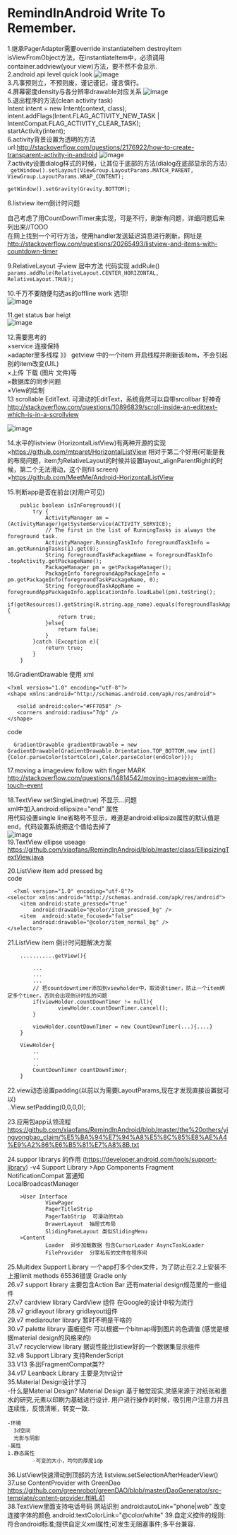 RemindInAndroid Write To Remember.
===============
1.继承PagerAdapter需要override instantiateItem destroyItem isViewFromObject方法，在instantiateItem中，必须调用container.addview(your view)方法，要不然不会显示.  
2.android api level quick look    ![image](https://github.com/xiaofans/RemindInAndroid/blob/master/pics/api_level_quick_look.png)  
3.凡事预则立，不预则废，谨记谨记，谨言慎行。  
4.屏幕密度density与各分辨率drawable对应关系      ![image](https://github.com/xiaofans/RemindInAndroid/blob/master/pics/density.png)    
5.退出程序的方法(clean activity task)  
 		Intent intent = new Intent(context, class);  
 		intent.addFlags(Intent.FLAG_ACTIVITY_NEW_TASK | IntentCompat.FLAG_ACTIVITY_CLEAR_TASK);  
 		startActivity(intent);  
6.activity背景设置为透明的方法  
 url:http://stackoverflow.com/questions/2176922/how-to-create-transparent-activity-in-android
![image](https://github.com/xiaofans/RemindInAndroid/blob/master/pics/activity_bg_transparent.png)  
7.activity设置dialog样式的时候，让其位于底部的方法(dialog在底部显示的方法)  
<code>
				getWindow().setLayout(ViewGroup.LayoutParams.MATCH_PARENT, ViewGroup.LayoutParams.WRAP_CONTENT);  
        getWindow().setGravity(Gravity.BOTTOM);
</code>  

8.listview item倒计时问题  

自己考虑了用CountDownTimer来实现，可是不行，刷新有问题，详细问题后来列出来//TODO  
在网上找到一个可行方法，使用handler发送延迟消息进行刷新，网址是  
<url>http://stackoverflow.com/questions/20265493/listview-and-items-with-countdown-timer</url>  

9.RelativeLayout 子view 居中方法 代码实现  addRule()  
<code>params.addRule(RelativeLayout.CENTER_HORIZONTAL, RelativeLayout.TRUE);</code>  

10.千万不要随便勾选as的offline work 选项!  
![image](https://github.com/xiaofans/RemindInAndroid/blob/master/pics/as_offline_mod_warning.png)   

11.get status bar heigt  
![image](https://github.com/xiaofans/RemindInAndroid/blob/master/pics/get_status_bar_height.png)   

12.需要思考的  
 ×service 连接保持  
 ×adapter里多线程 》》 getview 中的一个item 开启线程并刷新该item，不会引起别的item改变(UIL)  
 ×上传 下载 (图片 文件)等  
 ×数据库的同步问题  
 ×View的绘制    
 13 scrollable EditText. 可滑动的EditText，系统竟然可以自带srcollbar 好神奇  
 http://stackoverflow.com/questions/10896839/scroll-inside-an-edittext-which-is-in-a-scrollview  
 
 ![image](https://github.com/xiaofans/RemindInAndroid/blob/master/pics/scrollable_edittext.png) 
 
 14.水平的listview (HorizontalListView)有两种开源的实现  
 ×https://github.com/mtparet/HorizontalListView   相对于第二个好用(可能是我的布局问题，item为RelativeLayout的时候并设置layout_alignParentRight的时候，第二个无法滑动，这个则fill screen)  
 ×https://github.com/MeetMe/Android-HorizontalListView  
 
 15.判断app是否在前台(对用户可见)  
```
 	public boolean isInForeground(){  
        try {  
            ActivityManager am = (ActivityManager)getSystemService(ACTIVITY_SERVICE);  
            // The first in the list of RunningTasks is always the foreground task.  
            ActivityManager.RunningTaskInfo foregroundTaskInfo = am.getRunningTasks(1).get(0);  
            String foregroundTaskPackageName = foregroundTaskInfo .topActivity.getPackageName();  
            PackageManager pm = getPackageManager();  
            PackageInfo foregroundAppPackageInfo = pm.getPackageInfo(foregroundTaskPackageName, 0);  
            String foregroundTaskAppName = foregroundAppPackageInfo.applicationInfo.loadLabel(pm).toString();  
            if(getResources().getString(R.string.app_name).equals(foregroundTaskAppName)){  
                return true;  
            }else{  
                return false;  
            }  
        }catch (Exception e){  
            return true;  
        }  
    }  
```   
16.GradientDrawable 使用
 xml
 ```  
<?xml version="1.0" encoding="utf-8"?>
<shape xmlns:android="http://schemas.android.com/apk/res/android">

    <solid android:color="#FF7058" />
    <corners android:radius="7dp" />
</shape>
 
 ``` 
 code  
``` 
  GradientDrawable gradientDrawable = new GradientDrawable(GradientDrawable.Orientation.TOP_BOTTOM,new int[]{Color.parseColor(startColor),Color.parseColor(endColor)});
``` 
17.moving a imageview follow with finger MARK  
	http://stackoverflow.com/questions/14814542/moving-imageview-with-touch-event  

18.TextView setSingleLine(true) 不显示...问题  
	 xml中加入android:ellipsize="end" 属性   
	 用代码设置single line省略号不显示，难道是android:ellipsize属性的默认值是end，代码设置系统把这个值给去掉了  
	  ![image](https://github.com/xiaofans/RemindInAndroid/blob/master/pics/ellipsize_use.jpg)   
19.TextView ellipse useage
https://github.com/xiaofans/RemindInAndroid/blob/master/class/EllipsizingTextView.java  

20.ListView item add pressed bg  
 code  
``` 
  <?xml version="1.0" encoding="utf-8"?>
<selector xmlns:android="http://schemas.android.com/apk/res/android">
    <item android:state_pressed="true"
        android:drawable="@color/item_pressed_bg" />
    <item  android:state_focused="false"
        android:drawable="@color/item_normal_bg" />
</selector>
```  
21.ListView item 倒计时问题解决方案
``` 
	...........getView(){
				
		...
		...
		...
		// 把countdowntimer添加到viewholder中，取消该timer，防止一个item绑定多个timer，否则会出现倒计时乱的问题  
		if(viewHolder.countDownTimer != null){
				viewHolder.countDownTimer.cancel();
		}
		
		viewHolder.countDownTimer = new CountDownTimer(...){....}
	}
	
	ViewHolder{
		..
		..
		..
		CountDownTimer countDownTimer;
	}

```  


22.view动态设置padding(以前以为需要LayoutParams,现在才发现直接设置就可以)   
..View.setPadding(0,0,0,0);  

23.应用包app认领流程  
https://github.com/xiaofans/RemindInAndroid/blob/master/the%20others/yingyongbao_claim/%E5%BA%94%E7%94%A8%E5%8C%85%E8%AE%A4%E9%A2%86%E6%B5%81%E7%A8%8B.txt   

24.suppor librarys 的作用  (https://developer.android.com/tools/support-library)
	 -v4 Support Library 
	 		>App Components
	    		Fragment  
	    		NotificationCompat  富通知  
	    		LocalBroadcastManager  
	    		
	    >User Interface    
	    		ViewPager  
	    		PagerTitleStrip  
	    		PagerTabStrip  可滑动的tab  
	    		DrawerLayout  抽屉式布局  
	    		SlidingPaneLayout 类似SlidingMenu  
	    >Content  
	    		Loader  异步加载数据 包含CursorLoader AsyncTaskLoader 
	    		FileProvider  分享私有的文件在程序间  
	    		
25.Multidex Support Library 一个app打多个dex文件，为了防止在2.2上安装不上报limit methods 65536错误  Gradle only  
26.v7 support library  主要包含Action Bar 还有material design规范里的一些组件  
27.v7 cardview library CardView 组件 在Google的设计中较为流行  
28.v7 gridlayout library gridlayout组件  
29.v7 mediarouter library 暂时不明是干啥的  
30.v7 palette library 画板组件 可以根据一个bitmap得到图片的色调值 (感觉是根据material design的风格来的)  
31.v7 recyclerview library 据说性能比listiew好的一个数据集显示组件  
32.v8 Support Library 支持RenderScript  
33.V13 多出FragmentCompat类??  
34.v17 Leanback Library 主要是为tv设计  
35.Material Design设计学习  
	-什么是Material Design?
	Material Design 基于触觉现实,灵感来源于对纸张和墨水的研究,元素以印刷为基础进行设计.  用户进行操作的时候，吸引用户注意力并且连续性，反馈清晰，转变一致.

	-环境
	  3d空间 
	  光影与阴影
	-属性
	1.静态属性  
 			-可变的大小，均匀的厚度1dp  

36.ListView快速滑动到顶部的方法 listview.setSelectionAfterHeaderView()  
37.use ContentProvider with GreenDao https://github.com/greenrobot/greenDAO/blob/master/DaoGenerator/src-template/content-provider.ftl#L41  
38.TextView里面支持电话号码 网站识别 android:autoLink="phone|web" 改变连接字体的颜色 android:textColorLink="@color/white" 
39.自定义控件的规则:符合android标准;提供自定义xml属性;可发生无阻塞事件;多平台兼容.

	
	 
	    		
	    		


	 
 
   
 
 
 


 











